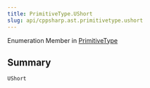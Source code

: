 ```yaml
---
title: PrimitiveType.UShort
slug: api/cppsharp.ast.primitivetype.ushort
---
```

Enumeration Member in [PrimitiveType](/api/cppsharp/ast/primitivetype)

## Summary



```csharp
UShort
```

